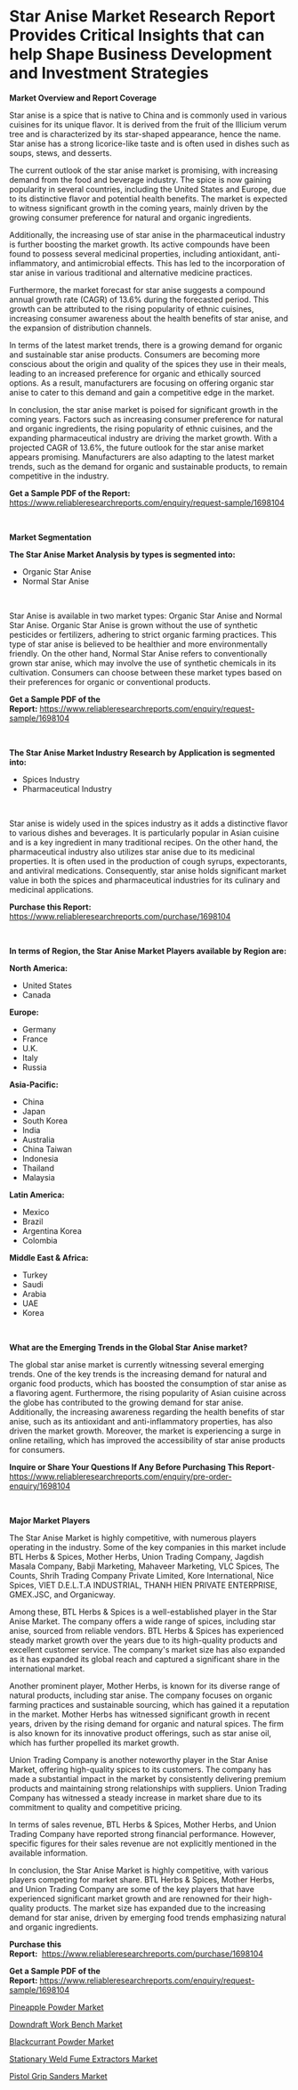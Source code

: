 <p><h1>Star Anise Market Research Report Provides Critical Insights that can help Shape Business Development and Investment Strategies</h1></p><p><strong>Market Overview and Report Coverage</strong></p>
<p><p>Star anise is a spice that is native to China and is commonly used in various cuisines for its unique flavor. It is derived from the fruit of the Illicium verum tree and is characterized by its star-shaped appearance, hence the name. Star anise has a strong licorice-like taste and is often used in dishes such as soups, stews, and desserts.</p><p>The current outlook of the star anise market is promising, with increasing demand from the food and beverage industry. The spice is now gaining popularity in several countries, including the United States and Europe, due to its distinctive flavor and potential health benefits. The market is expected to witness significant growth in the coming years, mainly driven by the growing consumer preference for natural and organic ingredients.</p><p>Additionally, the increasing use of star anise in the pharmaceutical industry is further boosting the market growth. Its active compounds have been found to possess several medicinal properties, including antioxidant, anti-inflammatory, and antimicrobial effects. This has led to the incorporation of star anise in various traditional and alternative medicine practices.</p><p>Furthermore, the market forecast for star anise suggests a compound annual growth rate (CAGR) of 13.6% during the forecasted period. This growth can be attributed to the rising popularity of ethnic cuisines, increasing consumer awareness about the health benefits of star anise, and the expansion of distribution channels.</p><p>In terms of the latest market trends, there is a growing demand for organic and sustainable star anise products. Consumers are becoming more conscious about the origin and quality of the spices they use in their meals, leading to an increased preference for organic and ethically sourced options. As a result, manufacturers are focusing on offering organic star anise to cater to this demand and gain a competitive edge in the market.</p><p>In conclusion, the star anise market is poised for significant growth in the coming years. Factors such as increasing consumer preference for natural and organic ingredients, the rising popularity of ethnic cuisines, and the expanding pharmaceutical industry are driving the market growth. With a projected CAGR of 13.6%, the future outlook for the star anise market appears promising. Manufacturers are also adapting to the latest market trends, such as the demand for organic and sustainable products, to remain competitive in the industry.</p></p>
<p><strong>Get a Sample PDF of the Report:</strong> <a href="https://www.reliableresearchreports.com/enquiry/request-sample/1698104">https://www.reliableresearchreports.com/enquiry/request-sample/1698104</a></p>
<p>&nbsp;</p>
<p><strong>Market Segmentation</strong></p>
<p><strong>The Star Anise Market Analysis by types is segmented into:</strong></p>
<p><ul><li>Organic Star Anise</li><li>Normal Star Anise</li></ul></p>
<p>&nbsp;</p>
<p><p>Star Anise is available in two market types: Organic Star Anise and Normal Star Anise. Organic Star Anise is grown without the use of synthetic pesticides or fertilizers, adhering to strict organic farming practices. This type of star anise is believed to be healthier and more environmentally friendly. On the other hand, Normal Star Anise refers to conventionally grown star anise, which may involve the use of synthetic chemicals in its cultivation. Consumers can choose between these market types based on their preferences for organic or conventional products.</p></p>
<p><strong>Get a Sample PDF of the Report:</strong>&nbsp;<a href="https://www.reliableresearchreports.com/enquiry/request-sample/1698104">https://www.reliableresearchreports.com/enquiry/request-sample/1698104</a></p>
<p>&nbsp;</p>
<p><strong>The Star Anise Market Industry Research by Application is segmented into:</strong></p>
<p><ul><li>Spices Industry</li><li>Pharmaceutical Industry</li></ul></p>
<p>&nbsp;</p>
<p><p>Star anise is widely used in the spices industry as it adds a distinctive flavor to various dishes and beverages. It is particularly popular in Asian cuisine and is a key ingredient in many traditional recipes. On the other hand, the pharmaceutical industry also utilizes star anise due to its medicinal properties. It is often used in the production of cough syrups, expectorants, and antiviral medications. Consequently, star anise holds significant market value in both the spices and pharmaceutical industries for its culinary and medicinal applications.</p></p>
<p><strong>Purchase this Report:</strong>&nbsp; <a href="https://www.reliableresearchreports.com/purchase/1698104">https://www.reliableresearchreports.com/purchase/1698104</a></p>
<p>&nbsp;</p>
<p><strong>In terms of Region, the Star Anise Market Players available by Region are:</strong></p>
<p>
    <p> <strong> North America: </strong>
        <ul>
            <li>United States</li>
            <li>Canada</li>
        </ul>
        </p> 
    <p> <strong> Europe: </strong>
        <ul>
            <li>Germany</li>
            <li>France</li>
            <li>U.K.</li>
            <li>Italy</li>
            <li>Russia</li>
        </ul>
        </p> 
    <p> <strong> Asia-Pacific: </strong>
        <ul>
            <li>China</li>
            <li>Japan</li>
            <li>South Korea</li>
            <li>India</li>
            <li>Australia</li>
            <li>China Taiwan</li>
            <li>Indonesia</li>
            <li>Thailand</li>
            <li>Malaysia</li>
        </ul>
        </p> 
    <p> <strong> Latin America: </strong>
        <ul>
            <li>Mexico</li>
            <li>Brazil</li>
            <li>Argentina Korea</li>
            <li>Colombia</li>
        </ul>
        </p> 
    <p> <strong> Middle East & Africa: </strong>
        <ul>
            <li>Turkey</li>
            <li>Saudi</li>
            <li>Arabia</li>
            <li>UAE</li>
            <li>Korea</li>
        </ul>
    </p>
    </p>
<p>&nbsp;</p>
<p><strong>What are the Emerging Trends in the Global Star Anise market?</strong></p>
<p><p>The global star anise market is currently witnessing several emerging trends. One of the key trends is the increasing demand for natural and organic food products, which has boosted the consumption of star anise as a flavoring agent. Furthermore, the rising popularity of Asian cuisine across the globe has contributed to the growing demand for star anise. Additionally, the increasing awareness regarding the health benefits of star anise, such as its antioxidant and anti-inflammatory properties, has also driven the market growth. Moreover, the market is experiencing a surge in online retailing, which has improved the accessibility of star anise products for consumers.</p></p>
<p><strong>Inquire or Share Your Questions If Any Before Purchasing This Report</strong>- <a href="https://www.reliableresearchreports.com/enquiry/pre-order-enquiry/1698104">https://www.reliableresearchreports.com/enquiry/pre-order-enquiry/1698104</a></p>
<p>&nbsp;</p>
<p><strong>Major Market Players</strong></p>
<p><p>The Star Anise Market is highly competitive, with numerous players operating in the industry. Some of the key companies in this market include BTL Herbs & Spices, Mother Herbs, Union Trading Company, Jagdish Masala Company, Babji Marketing, Mahaveer Marketing, VLC Spices, The Counts, Shrih Trading Company Private Limited, Kore International, Nice Spices, VIET D.E.L.T.A INDUSTRIAL, THANH HIEN PRIVATE ENTERPRISE, GMEX.JSC, and Organicway.</p><p>Among these, BTL Herbs & Spices is a well-established player in the Star Anise Market. The company offers a wide range of spices, including star anise, sourced from reliable vendors. BTL Herbs & Spices has experienced steady market growth over the years due to its high-quality products and excellent customer service. The company's market size has also expanded as it has expanded its global reach and captured a significant share in the international market.</p><p>Another prominent player, Mother Herbs, is known for its diverse range of natural products, including star anise. The company focuses on organic farming practices and sustainable sourcing, which has gained it a reputation in the market. Mother Herbs has witnessed significant growth in recent years, driven by the rising demand for organic and natural spices. The firm is also known for its innovative product offerings, such as star anise oil, which has further propelled its market growth.</p><p>Union Trading Company is another noteworthy player in the Star Anise Market, offering high-quality spices to its customers. The company has made a substantial impact in the market by consistently delivering premium products and maintaining strong relationships with suppliers. Union Trading Company has witnessed a steady increase in market share due to its commitment to quality and competitive pricing.</p><p>In terms of sales revenue, BTL Herbs & Spices, Mother Herbs, and Union Trading Company have reported strong financial performance. However, specific figures for their sales revenue are not explicitly mentioned in the available information.</p><p>In conclusion, the Star Anise Market is highly competitive, with various players competing for market share. BTL Herbs & Spices, Mother Herbs, and Union Trading Company are some of the key players that have experienced significant market growth and are renowned for their high-quality products. The market size has expanded due to the increasing demand for star anise, driven by emerging food trends emphasizing natural and organic ingredients.</p></p>
<p><strong>Purchase this Report:</strong>&nbsp;&nbsp;<a href="https://www.reliableresearchreports.com/purchase/1698104">https://www.reliableresearchreports.com/purchase/1698104</a></p>
<p></p>
<p><strong>Get a Sample PDF of the Report:</strong>&nbsp;<a href="https://www.reliableresearchreports.com/enquiry/request-sample/1698104">https://www.reliableresearchreports.com/enquiry/request-sample/1698104</a></p>
<p><p><a href="https://github.com/BryceTownsendr/Market-Research-Report-List-2/blob/main/pineapple-powder-market.md">Pineapple Powder Market</a></p><p><a href="https://issuu.com/reportprime-2/docs/downdraft-work-bench-market-size-2030.pptx">Downdraft Work Bench Market</a></p><p><a href="https://github.com/WillieWoodard/Market-Research-Report-List-2/blob/main/blackcurrant-powder-market.md">Blackcurrant Powder Market</a></p><p><a href="https://issuu.com/reportprime-2/docs/stationary-weld-fume-extractors-market-size-2030.p">Stationary Weld Fume Extractors Market</a></p><p><a href="https://issuu.com/reportprime-2/docs/pistol-grip-sanders-market-size-2030.pptx">Pistol Grip Sanders Market</a></p></p>